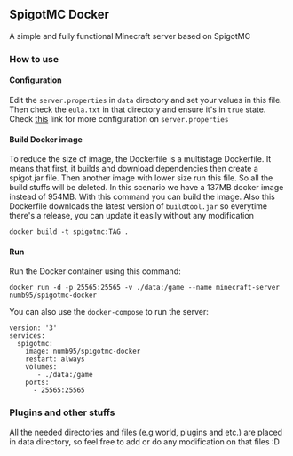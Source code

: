 ## SpigotMC Docker
A simple and fully functional Minecraft server based on SpigotMC


### How to use

#### Configuration

Edit the `server.properties` in `data` directory and set your values in this file. Then check the `eula.txt` in that directory and ensure it's in `true` state. Check [this](https://minecraft.gamepedia.com/Server.properties) link for more configuration on `server.properties`

#### Build Docker image

To reduce the size of image, the Dockerfile is a multistage Dockerfile. It means that first, it builds and download dependencies then create a spigot.jar file. Then another image with lower size run this file. So all the build stuffs will be deleted. In this scenario we have a 137MB docker image instead of 954MB.
With this command you can build the image. Also this Dockerfile downloads the latest version of `buildtool.jar` so everytime there's a release, you can update it easily without any modification
```
docker build -t spigotmc:TAG .
```
#### Run

Run the Docker container using this command:
```
docker run -d -p 25565:25565 -v ./data:/game --name minecraft-server numb95/spigotmc-docker
```
You can also use the `docker-compose` to run the server:
```
version: '3'
services:
  spigotmc:
    image: numb95/spigotmc-docker
    restart: always
    volumes:
       - ./data:/game
    ports:
      - 25565:25565
```
### Plugins and other stuffs
All the needed directories and files (e.g world, plugins and etc.) are placed in data directory, so feel free to add or do any modification on that files :D